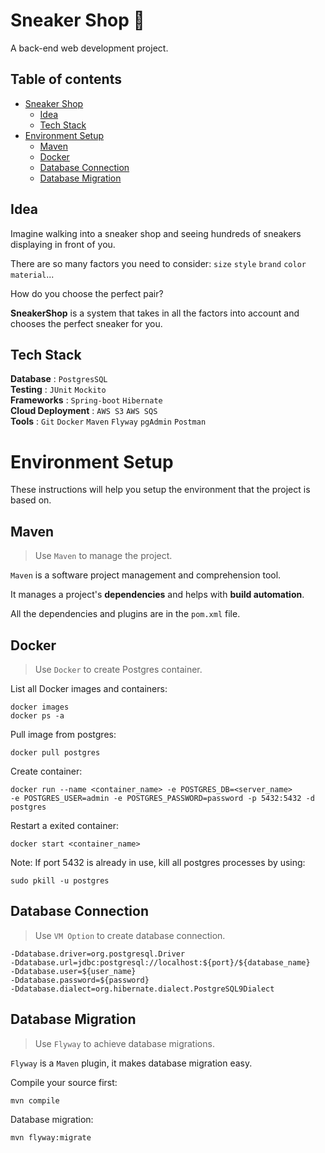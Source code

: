 # Sneaker Shop :athletic_shoe: 

A back-end web development project.

## Table of contents
* [Sneaker Shop](#sneaker-shop-athletic_shoe)     
  * [Idea](#idea)     
  * [Tech Stack](#tech-stack)       
* [Environment Setup](#environment-setup)    
  * [Maven](#maven)    
  * [Docker](#docker)     
  * [Database Connection](#database-connection)  
  * [Database Migration](#database-migration)     

## Idea
Imagine walking into a sneaker shop and seeing hundreds of sneakers displaying in front of you.     

There are so many factors you need to consider: `size` `style` `brand` `color` `material`...   
     
How do you choose the perfect pair?         

**SneakerShop** is a system that takes in all the factors into account and chooses the perfect sneaker for you.

## Tech Stack

**Database** : `PostgresSQL`  
**Testing** : `JUnit` `Mockito`  
**Frameworks** : `Spring-boot` `Hibernate`   
**Cloud Deployment** : `AWS S3` `AWS SQS`   
**Tools** : `Git` `Docker` `Maven` `Flyway` `pgAdmin` `Postman`  

# Environment Setup
These instructions will help you setup the environment that the project is based on.    

## Maven    
>Use `Maven` to manage the project.     
>
`Maven` is a software project management and comprehension tool.   
 
It manages a project's **dependencies** and helps with **build automation**.

All the dependencies and plugins are in the `pom.xml` file.     

## Docker
>Use `Docker` to create Postgres container.
>
List all Docker images and containers:

    docker images
    docker ps -a

Pull image from postgres: 
    
    docker pull postgres
    
Create container: 
    
    docker run --name <container_name> -e POSTGRES_DB=<server_name> 
    -e POSTGRES_USER=admin -e POSTGRES_PASSWORD=password -p 5432:5432 -d postgres
    
Restart a exited container:
    
    docker start <container_name>

Note: If port 5432 is already in use, kill all postgres processes by using:
    
    sudo pkill -u postgres

## Database Connection
>Use `VM Option` to create database connection.
>
    -Ddatabase.driver=org.postgresql.Driver
    -Ddatabase.url=jdbc:postgresql://localhost:${port}/${database_name}
    -Ddatabase.user=${user_name}
    -Ddatabase.password=${password}
    -Ddatabase.dialect=org.hibernate.dialect.PostgreSQL9Dialect

## Database Migration
>Use `Flyway` to achieve database migrations.
>

`Flyway` is a `Maven` plugin, it makes database migration easy.     

Compile your source first:  

    mvn compile
    
Database migration: 

    mvn flyway:migrate
    






